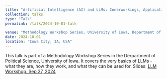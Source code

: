 ```yaml
---
title: "Artificial Intelligence (AI) and LLMs: Innerworkings, Applications and Ethics"
collection: talks
type: "Talk"
permalink: /talk/2024-10-01-talk

venue: "Methodology Workshop Series, University of Iowa, Department of Political Science"
date: 2024-10-01
location: "Iowa City, IA, USA"
---
```


This talk is part of a Methodology Workshop Series in the Derpartment of Political Science, University of Iowa. It covers the very basics of LLMs - what they are, how they work, and what they can be used for.
Slides: [LLM Workshop, Sep 27, 2024](/files/2024-09-27-LLM-Workshop-Final.pptx)
